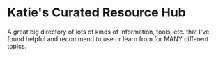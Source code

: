 # Katie's Curated Resource Hub
A great big directory of lots of kinds of information, tools, etc. that I've found helpful and recommend to use or learn from for MANY different topics. 

